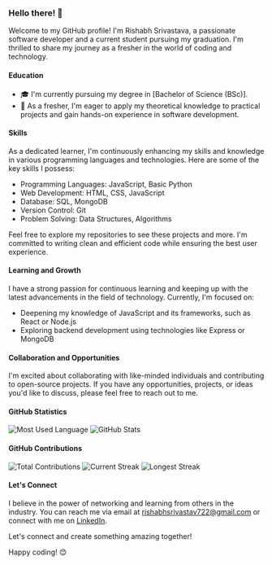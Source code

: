 ### Hello there! 👋

Welcome to my GitHub profile! I'm Rishabh Srivastava, a passionate software developer and a current student pursuing my graduation. I'm thrilled to share my journey as a fresher in the world of coding and technology.

#### Education
- 🎓 I'm currently pursuing my degree in [Bachelor of Science (BSc)].
- 🌱 As a fresher, I'm eager to apply my theoretical knowledge to practical projects and gain hands-on experience in software development.

#### Skills
As a dedicated learner, I'm continuously enhancing my skills and knowledge in various programming languages and technologies. Here are some of the key skills I possess:
- Programming Languages: JavaScript, Basic Python
- Web Development: HTML, CSS, JavaScript
- Database: SQL, MongoDB
- Version Control: Git
- Problem Solving: Data Structures, Algorithms

Feel free to explore my repositories to see these projects and more. I'm committed to writing clean and efficient code while ensuring the best user experience.

#### Learning and Growth
I have a strong passion for continuous learning and keeping up with the latest advancements in the field of technology. Currently, I'm focused on:
- Deepening my knowledge of JavaScript and its frameworks, such as React or Node.js
- Exploring backend development using technologies like Express or MongoDB

#### Collaboration and Opportunities
I'm excited about collaborating with like-minded individuals and contributing to open-source projects. If you have any opportunities, projects, or ideas you'd like to discuss, please feel free to reach out to me.


#### GitHub Statistics
![Most Used Language](https://github-readme-stats.vercel.app/api/top-langs/?username=Rishabh6306&layout=compact&langs_count=6&hide=html,css)
![GitHub Stats](https://github-readme-stats.vercel.app/api?username=Rishabh6306&show_icons=true&count_private=true&hide=stars)

#### GitHub Contributions
![Total Contributions](https://img.shields.io/github/commit-activity/w/Rishabh6306/Rishabh6306?label=Total%20Contributions)
![Current Streak](https://img.shields.io/github/commit-activity/m/Rishabh6306/Rishabh6306?label=Current%20Streak)
![Longest Streak](https://img.shields.io/github/commit-activity/y/Rishabh6306/Rishabh6306?label=Longest%20Streak)

#### Let's Connect
I believe in the power of networking and learning from others in the industry. You can reach me via email at rishabhsrivastav722@gmail.com or connect with me on [LinkedIn](https://www.linkedin.com/in/rishabh-srivastava-b68684262/).

Let's connect and create something amazing together!

Happy coding! 😊
